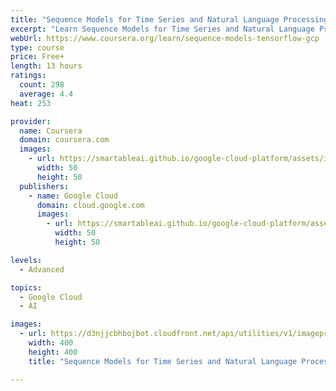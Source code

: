 ```yaml
---
title: "Sequence Models for Time Series and Natural Language Processing"
excerpt: "Learn Sequence Models for Time Series and Natural Language Processing from Google Cloud. This course is an introduction to sequence models and their applications, including an overview of sequence model architectures and how to handle inputs of ..."
webUrl: https://www.coursera.org/learn/sequence-models-tensorflow-gcp
type: course
price: Free+
length: 13 hours
ratings:
  count: 298
  average: 4.4
heat: 253

provider:
  name: Coursera
  domain: coursera.com
  images:
    - url: https://smartableai.github.io/google-cloud-platform/assets/images/organizations/coursera.com-50x50.jpg
      width: 50
      height: 50
  publishers:
    - name: Google Cloud
      domain: cloud.google.com
      images:
        - url: https://smartableai.github.io/google-cloud-platform/assets/images/organizations/cloud.google.com-50x50.jpg
          width: 50
          height: 50

levels:
  - Advanced

topics:
  - Google Cloud
  - AI

images:
  - url: https://d3njjcbhbojbot.cloudfront.net/api/utilities/v1/imageproxy/https://s3.amazonaws.com/coursera-course-photos/8f/2e6640bc6d11e8b73f2961737adc73/adv-ml-gcp-3x.png?auto=format%2Ccompress&dpr=1&w=400&h=400&fit=fill&bg=FFF
    width: 400
    height: 400
    title: "Sequence Models for Time Series and Natural Language Processing"

---
```


